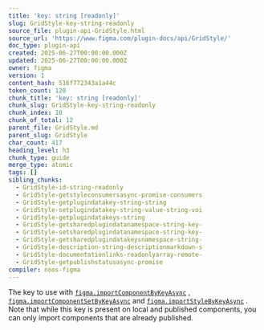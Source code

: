 ```yaml
---
title: 'key: string [readonly]'
slug: GridStyle-key-string-readonly
source_file: plugin-api-GridStyle.html
source_url: 'https://www.figma.com/plugin-docs/api/GridStyle/'
doc_type: plugin-api
created: 2025-06-27T00:00:00.000Z
updated: 2025-06-27T00:00:00.000Z
owner: figma
version: 1
content_hash: 516f772343a1a44c
token_count: 120
chunk_title: 'key: string [readonly]'
chunk_slug: GridStyle-key-string-readonly
chunk_index: 10
chunk_of_total: 12
parent_file: GridStyle.md
parent_slug: GridStyle
char_count: 417
heading_level: h3
chunk_type: guide
merge_type: atomic
tags: []
sibling_chunks:
  - GridStyle-id-string-readonly
  - GridStyle-getstyleconsumersasync-promise-consumers
  - GridStyle-getplugindatakey-string-string
  - GridStyle-setplugindatakey-string-value-string-voi
  - GridStyle-getplugindatakeys-string
  - GridStyle-getsharedplugindatanamespace-string-key-
  - GridStyle-setsharedplugindatanamespace-string-key-
  - GridStyle-getsharedplugindatakeysnamespace-string-
  - GridStyle-description-string-descriptionmarkdown-s
  - GridStyle-documentationlinks-readonlyarray-remote-
  - GridStyle-getpublishstatusasync-promise
compiler: noos-figma
---
```


The key to use with [`figma.importComponentByKeyAsync`](/plugin-docs/api/figma/#importcomponentbykeyasync)
, [`figma.importComponentSetByKeyAsync`](/plugin-docs/api/figma/#importcomponentsetbykeyasync)
 and [`figma.importStyleByKeyAsync`](/plugin-docs/api/figma/#importstylebykeyasync)
. Note that while this key is present on local and published components, you can only import components that are already published.
